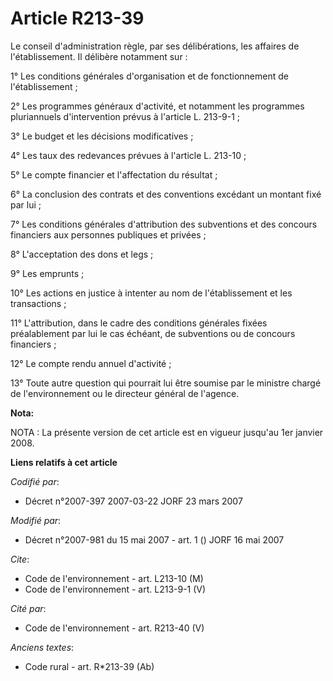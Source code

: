 # Article R213-39

Le conseil d'administration règle, par ses délibérations, les affaires de l'établissement. Il délibère notamment sur :

1° Les conditions générales d'organisation et de fonctionnement de l'établissement ;

2° Les programmes généraux d'activité, et notamment les programmes pluriannuels d'intervention prévus à l'article L.
213-9-1 ;

3° Le budget et les décisions modificatives ;

4° Les taux des redevances prévues à l'article L. 213-10 ;

5° Le compte financier et l'affectation du résultat ;

6° La conclusion des contrats et des conventions excédant un montant fixé par lui ;

7° Les conditions générales d'attribution des subventions et des concours financiers aux personnes publiques et privées ;

8° L'acceptation des dons et legs ;

9° Les emprunts ;

10° Les actions en justice à intenter au nom de l'établissement et les transactions ;

11° L'attribution, dans le cadre des conditions générales fixées préalablement par lui le cas échéant, de subventions ou de
concours financiers ;

12° Le compte rendu annuel d'activité ;

13° Toute autre question qui pourrait lui être soumise par le ministre chargé de l'environnement ou le directeur général de
l'agence.

**Nota:**

NOTA : La présente version de cet article est en vigueur jusqu'au 1er janvier 2008.

**Liens relatifs à cet article**

_Codifié par_:

  - Décret n°2007-397 2007-03-22 JORF 23 mars 2007

_Modifié par_:

  - Décret n°2007-981 du 15 mai 2007 - art. 1 () JORF 16 mai 2007

_Cite_:

  - Code de l'environnement - art. L213-10 (M)
  - Code de l'environnement - art. L213-9-1 (V)

_Cité par_:

  - Code de l'environnement - art. R213-40 (V)

_Anciens textes_:

  - Code rural - art. R*213-39 (Ab)
